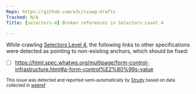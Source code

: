 ```yaml
---
Repo: https://github.com/w3c/csswg-drafts
Tracked: N/A
Title: [selectors-4] Broken references in Selectors Level 4

---
```


While crawling [Selectors Level 4](https://drafts.csswg.org/selectors/), the following links to other specifications were detected as pointing to non-existing anchors, which should be fixed:
* [ ] https://html.spec.whatwg.org/multipage/form-control-infrastructure.html#a-form-control%E2%80%99s-value

<sub>This issue was detected and reported semi-automatically by [Strudy](https://github.com/w3c/strudy/) based on data collected in [webref](https://github.com/w3c/webref/).</sub>

